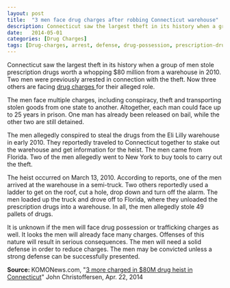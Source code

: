 ```yaml
---
layout: post
title:  "3 men face drug charges after robbing Connecticut warehouse"
description: Connecticut saw the largest theft in its history when a group of men stole prescription drugs worth a whopping $80 million from a warehouse in 2010. Two men were previously arrested in connection with the theft. Now three others are facing drug charges for their alleged role.
date:   2014-05-01
categories: [Drug Charges] 
tags: [Drug-charges, arrest, defense, drug-possession, prescription-drugs, reduce-charges, serious-consequences]
---
```


<p>Connecticut saw the largest theft in its history when a group of men stole prescription drugs worth a whopping $80 million from a warehouse in 2010. Two men were previously arrested in connection with the theft. Now three others are facing <a href="/Drug-Charges/Drug-Charges.html">drug charges </a>for their alleged role.</p><p>The men face multiple charges, including conspiracy, theft and transporting stolen goods from one state to another. Altogether, each man could face up to 25 years in prison. One man has already been released on bail, while the other two are still detained.</p> <p>The men allegedly conspired to steal the drugs from the Eli Lilly warehouse in early 2010. They reportedly traveled to Connecticut together to stake out the warehouse and get information for the heist. The men came from Florida. Two of the men allegedly went to New York to buy tools to carry out the theft.</p><p>The heist occurred on March 13, 2010. According to reports, one of the men arrived at the warehouse in a semi-truck. Two others reportedly used a ladder to get on the roof, cut a hole, drop down and turn off the alarm. The men loaded up the truck and drove off to Florida, where they unloaded the prescription drugs into a warehouse. In all, the men allegedly stole 49 pallets of drugs.</p><p>It is unknown if the men will face drug possession or trafficking charges as well. It looks the men will already face many charges. Offenses of this nature will result in serious consequences. The men will need a solid defense in order to reduce charges. The men may be convicted unless a strong defense can be successfully presented.</p><p> <b>Source:&nbsp;</b>KOMONews.com, "<a href="http://www.komonews.com/news/national/3-more-charged-in-80M-drug-heist-in-Connecticut-256277281.html" target="_blank">3 more charged in $80M drug heist in Connecticut</a>" John Christoffersen, Apr. 22, 2014 </p>